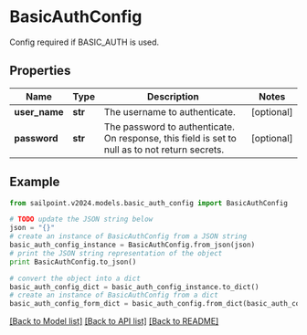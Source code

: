 # BasicAuthConfig

Config required if BASIC_AUTH is used.

## Properties

Name | Type | Description | Notes
------------ | ------------- | ------------- | -------------
**user_name** | **str** | The username to authenticate. | [optional] 
**password** | **str** | The password to authenticate. On response, this field is set to null as to not return secrets. | [optional] 

## Example

```python
from sailpoint.v2024.models.basic_auth_config import BasicAuthConfig

# TODO update the JSON string below
json = "{}"
# create an instance of BasicAuthConfig from a JSON string
basic_auth_config_instance = BasicAuthConfig.from_json(json)
# print the JSON string representation of the object
print BasicAuthConfig.to_json()

# convert the object into a dict
basic_auth_config_dict = basic_auth_config_instance.to_dict()
# create an instance of BasicAuthConfig from a dict
basic_auth_config_form_dict = basic_auth_config.from_dict(basic_auth_config_dict)
```
[[Back to Model list]](../README.md#documentation-for-models) [[Back to API list]](../README.md#documentation-for-api-endpoints) [[Back to README]](../README.md)


